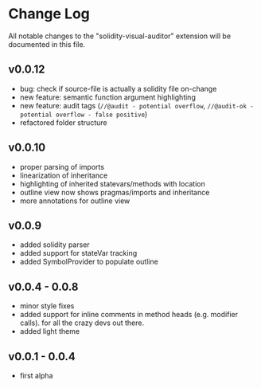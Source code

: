 # Change Log
All notable changes to the "solidity-visual-auditor" extension will be documented in this file.

## v0.0.12
- bug: check if source-file is actually a solidity file on-change
- new feature: semantic function argument highlighting
- new feature: audit tags (`//@audit - potential overflow`, `//@audit-ok - potential overflow - false positive`)
- refactored folder structure

## v0.0.10

- proper parsing of imports
- linearization of inheritance
- highlighting of inherited statevars/methods with location
- outline view now shows pragmas/imports and inheritance
- more annotations for outline view

## v0.0.9

- added solidity parser
- added support for stateVar tracking
- added SymbolProvider to populate outline

## v0.0.4 - 0.0.8

- minor style fixes
- added support for inline comments in method heads (e.g. modifier calls). for all the crazy devs out there.
- added light theme

## v0.0.1 - 0.0.4

- first alpha
